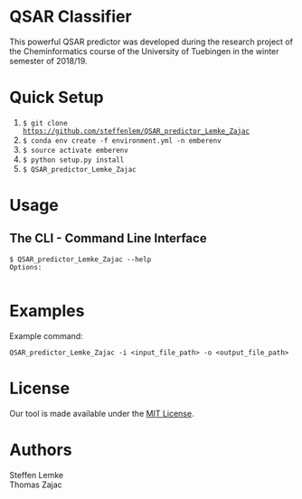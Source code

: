 # QSAR Classifier

This powerful QSAR predictor was developed during the research project of the Cheminformatics course of the University of Tuebingen in the winter semester of 2018/19.


Quick Setup
=====
1. <code>$ git clone https://github.com/steffenlem/QSAR_predictor_Lemke_Zajac</code>
2. <code>$ conda env create -f environment.yml -n emberenv</code>
3. <code>$ source activate emberenv</code>
4. <code>$ python setup.py install</code> 
5. <code>$ QSAR_predictor_Lemke_Zajac</code>



Usage
=====

## The CLI - Command Line Interface

```
$ QSAR_predictor_Lemke_Zajac --help
Options:


```


Examples
=====
Example command:    
```
QSAR_predictor_Lemke_Zajac -i <input_file_path> -o <output_file_path>     
```

  

License
=====
Our tool is made available under the [MIT License](http://www.opensource.org/licenses/mit-license.php).

Authors
=====
Steffen Lemke    
Thomas Zajac    



